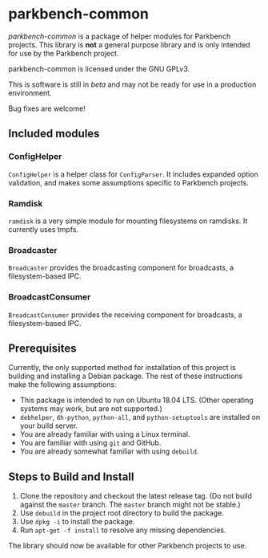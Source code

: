 # parkbench-common

_parkbench-common_ is a package of helper modules for Parkbench projects. This library is
**not** a general purpose library and is only intended for use by the Parkbench project.

parkbench-common is licensed under the GNU GPLv3.

This is software is still in _beta_ and may not be ready for use in a production environment.

Bug fixes are welcome!

## Included modules

### ConfigHelper
`ConfigHelper` is a helper class for `ConfigParser`. It includes expanded option validation,
and makes some assumptions specific to Parkbench projects.

### Ramdisk
`ramdisk` is a very simple module for mounting filesystems on ramdisks. It currently uses
tmpfs.

### Broadcaster
`Broadcaster` provides the broadcasting component for broadcasts, a filesystem-based IPC.

### BroadcastConsumer
`BroadcastConsumer` provides the receiving component for broadcasts, a filesystem-based IPC.

## Prerequisites

Currently, the only supported method for installation of this project is building and
installing a Debian package. The rest of these instructions make the following assumptions:

*   This package is intended to run on Ubuntu 18.04 LTS. (Other operating systems may work,
    but are not supported.)
*   `debhelper`, `dh-python`, `python-all`, and `python-setuptools` are installed on your
    build server.
*   You are already familiar with using a Linux terminal.
*   You are familiar with using `git` and GitHub.
*   You are already somewhat familiar with using `debuild`.

## Steps to Build and Install

1.  Clone the repository and checkout the latest release tag. (Do not build against the
    `master` branch. The `master` branch might not be stable.)
2.  Use `debuild` in the project root directory to build the package.
3.  Use `dpkg -i` to install the package.
4.  Run `apt-get -f install` to resolve any missing dependencies.

The library should now be available for other Parkbench projects to use.
